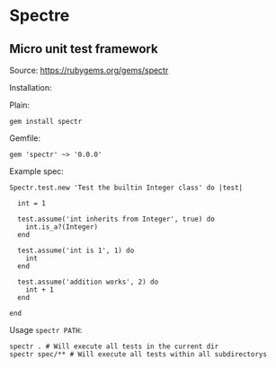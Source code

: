 # Spectre

## Micro unit test framework 
Source: https://rubygems.org/gems/spectr

Installation:

Plain:

```
gem install spectr
```

Gemfile:
```
gem 'spectr' ~> '0.0.0'
```


Example spec:

```
Spectr.test.new 'Test the builtin Integer class' do |test|

  int = 1

  test.assume('int inherits from Integer', true) do
    int.is_a?(Integer)
  end

  test.assume('int is 1', 1) do
    int
  end

  test.assume('addition works', 2) do
    int + 1
  end

end
```

Usage `spectr PATH`:

```
spectr . # Will execute all tests in the current dir
spectr spec/** # Will execute all tests within all subdirectorys
```